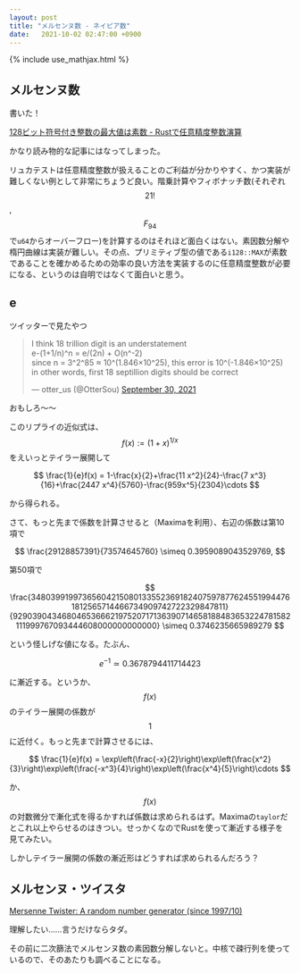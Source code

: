 ```yaml
---
layout: post
title: "メルセンヌ数 - ネイピア数"
date:   2021-10-02 02:47:00 +0900
---
```


{% include use_mathjax.html %}

## メルセンヌ数
書いた！

[128ビット符号付き整数の最大値は素数 \- Rustで任意精度整数演算](https://zenn.dev/roiban/articles/291f6a7879fd25)

かなり読み物的な記事にはなってしまった。

リュカテストは任意精度整数が扱えることのご利益が分かりやすく、かつ実装が難しくない例として非常にちょうど良い。階乗計算やフィボナッチ数(それぞれ$$21!$$, $$F_{94}$$で`u64`からオーバーフロー)を計算するのはそれほど面白くはない。素因数分解や楕円曲線は実装が難しい。その点、プリミティブ型の値である`i128::MAX`が素数であることを確かめるための効率の良い方法を実装するのに任意精度整数が必要になる、というのは自明ではなくて面白いと思う。

## e

ツイッターで見たやつ

<blockquote class="twitter-tweet"><p lang="en" dir="ltr">I think 18 trillion digit is an understatement<br>e-(1+1/n)^n = e/(2n) + O(n^-2)<br>since n = 3^2^85 ≈ 10^(1.846×10^25), this error is 10^(-1.846×10^25)<br>in other words, first 18 septillion digits should be correct</p>&mdash; otter_us (@OtterSou) <a href="https://twitter.com/OtterSou/status/1443600928943353856?ref_src=twsrc%5Etfw">September 30, 2021</a></blockquote> <script async src="https://platform.twitter.com/widgets.js" charset="utf-8"></script>

おもしろ～～

このリプライの近似式は、$$f(x):=(1+x)^{1/x}$$ をえいっとテイラー展開して

$$
\frac{1}{e}f(x) = 1-\frac{x}{2}+\frac{11 x^2}{24}-\frac{7 x^3}{16}+\frac{2447 x^4}{5760}-\frac{959x^5}{2304}\cdots
$$

から得られる。

さて、もっと先まで係数を計算させると（Maximaを利用）、右辺の係数は第10項で

$$
\frac{29128857391}{73574645760} \simeq 0.3959089043529769,
$$

第50項で

$$
\frac{348039919973656042150801335523691824075978776245519944761812565714466734909742722329847811}{929039043468046536662197520717136390714658188483653224781582111999767093444608000000000000}
\simeq 0.3746235665989279
$$

という怪しげな値になる。たぶん、

$$
e^{-1} \simeq 0.3678794411714423
$$

に漸近する。というか、$$f(x)$$ のテイラー展開の係数が$$1$$に近付く。もっと先まで計算させるには、

$$
\frac{1}{e}f(x) = \exp\left(\frac{-x}{2}\right)\exp\left(\frac{x^2}{3}\right)\exp\left(\frac{-x^3}{4}\right)\exp\left(\frac{x^4}{5}\right)\cdots
$$

か、$$f(x)$$の対数微分で漸化式を得るかすれば係数は求められるはず。Maximaの`taylor`だとこれ以上やらせるのはきつい。せっかくなのでRustを使って漸近する様子を見てみたい。

しかしテイラー展開の係数の漸近形はどうすれば求められるんだろう？

## メルセンヌ・ツイスタ

[Mersenne Twister: A random number generator \(since 1997/10\)](http://www.math.sci.hiroshima-u.ac.jp/m-mat/MT/mt.html)

理解したい……言うだけならタダ。

その前に二次篩法でメルセンヌ数の素因数分解しないと。中核で疎行列を使っているので、そのあたりも調べることになる。